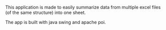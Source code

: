 This application is made to easily summarize data from multiple excel files (of the same structure) into one sheet. 

The app is built with java swing and apache poi.
